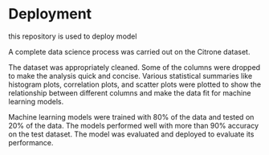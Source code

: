 # Deployment
this repository is used to deploy model

A complete data science process was carried out on the Citrone dataset.

The dataset was appropriately cleaned. Some of the columns were dropped to make the analysis quick and concise. Various statistical summaries like histogram plots, correlation plots, and scatter plots were plotted to show the relationship between different columns and make the data fit for machine learning models.

Machine learning models were trained with 80% of the data and tested on 20% of the data. The models performed well with more than 90% accuracy on the test dataset. The model was evaluated and deployed to evaluate its performance.
